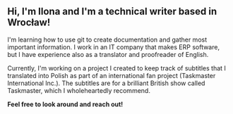 ## Hi, I'm Ilona and I'm a technical writer based in Wrocław!

I'm learning how to use git to create documentation and gather most important information. I work in an IT company that makes ERP software, but I have experience also as a translator and proofreader of English.

Currently, I'm working on a project I created to keep track of subtitles that I translated into Polish as part of an international fan project (Taskmaster International Inc.). The subtitles are for a brilliant British show called Taskmaster, which I wholeheartedly recommend.

**Feel free to look around and reach out!**

<!---
Hannytime/Hannytime is a ✨ special ✨ repository because its `README.md` (this file) appears on your GitHub profile.
You can click the Preview link to take a look at your changes.
--->
